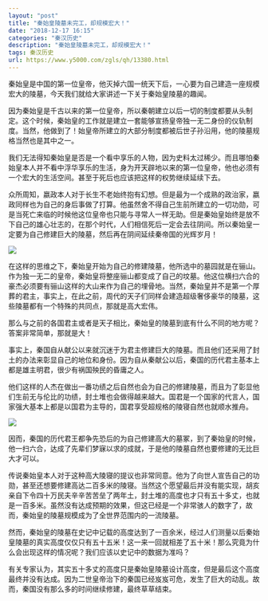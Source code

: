 ```yaml
---
layout: "post"
title: "秦始皇陵墓未完工，却规模宏大！"
date: "2018-12-17 16:15"
categories: "秦汉历史"
description: "秦始皇陵墓未完工，却规模宏大！"
tags: 秦汉历史
url: https://www.y5000.com/zgls/qh/13380.html
---
```






秦始皇是中国的第一位皇帝，他灭掉六国一统天下后，一心要为自己建造一座规模宏大的陵墓，今天我们就给大家讲述一下关于秦始皇陵墓的趣闻。

因为秦始皇是千古以来的第一位皇帝，所以秦朝建立以后一切的制度都要从头制定。这个时候，秦始皇的工作就是建立一套能够宣扬皇帝独一无二身份的仪轨制度。当然，他做到了！始皇帝所建立的大部分制度都被后世子孙沿用，他的陵墓规格当然也是其中之一。

我们无法得知秦始皇是否是一个看中享乐的人物，因为史料太过稀少。而且哪怕秦始皇本人并不看中浮华享乐的生活，身为开天辟地以来的第一位皇帝，他也必须有一个宏大的生活空间。甚至于死后也应该把这样的权势继续延续下去。

众所周知，嬴政本人对于长生不老始终抱有幻想。但是最为一个成熟的政治家，嬴政同样也为自己的身后事做了打算。他虽然舍不得自己生前所建立的一切功勋，可是当死亡来临的时候他这位皇帝也只能与寻常人一样无助。但是秦始皇始终是放不下自己的雄心壮志的，在那个时代，人们相信死后一定会去往阴间。所以秦始皇一定要为自己修建巨大的陵墓，然后再在阴间延续秦帝国的光辉岁月！

![](https://img.y5000.com/uploads/allimg/170214/8-1F214105230927.jpg)

在这样的思维之下，秦始皇开始为自己的修建陵墓，他所选中的墓园就是在骊山。作为独一无二的皇帝，秦始皇将整座骊山都变成了自己的坟墓。他这位横扫六合的豪杰必须要有骊山这样的大山来作为自己的埋骨地。当然，秦始皇并不是第一个厚葬的君主，事实上，在此之前，周代的天子们同样会建造超级奢侈豪华的陵墓，这些陵墓都有一个特殊的共同点，那就是高大宏伟。

那么与之前的各国君主或者是天子相比，秦始皇的陵墓到底有什么不同的地方呢？答案非常简单，那就是大！

事实上，秦国自从献公以来就沉迷于为君主修建巨大的陵墓。而且他们还采用了封土的办法来彰显自己的地位和身份。因为自从秦献公以后，秦国的历代君主基本上都是雄主明君，很少有祸国殃民的昏庸之人。

他们这样的人杰在做出一番功绩之后自然也会为自己的修建陵墓，而且为了彰显他们生前无与伦比的功绩，封土堆也会做得越来越大。国君是一个国家的代言人，国家强大基本上都是以国君为主导的，国君享受超规格的陵寝自然也就顺水推舟。

![](https://img.y5000.com/uploads/allimg/170214/8-1F2141052432G.jpg)

因而，秦国的历代君王都争先恐后的为自己修建高大的墓冢，到了秦始皇的时候，他一扫六合，达成了先辈们梦寐以求的成就，于是他的陵墓自然也要修建的无比巨大才可以。

传说秦始皇本人对于这种高大陵寝的提议也非常同意。他为了向世人宣告自己的功勋，甚至还想要修建高达二百多米的陵寝。当然这个愿望最后并没有能实现，胡亥亲自下令四十万民夫辛辛苦苦垒了两年土，封土堆的高度也才只有五十多丈，也就是一百多米。虽然没有达成预期的效果，但这已经是一个非常骇人的数字了，故而，秦始皇的陵墓规模成为了全世界范围内的一流陵墓。

然而，秦始皇的陵墓在史记中记载的高度达到了一百余米，经过人们测量以后秦始皇陵墓的真实高度仅仅只有五十五米！这一来一回就相差了五十米！那么究竟为什么会出现这样的情况呢？我们应该以史记中的数据为准吗？

有关专家认为，其实五十多丈的高度只是秦始皇陵墓设计高度，但是最后这个高度最终并没有达成。因为二世皇帝治下的秦国已经岌岌可危，发生了巨大的动乱。故而，秦国没有那么多的时间继续修建，最终草草结束。
